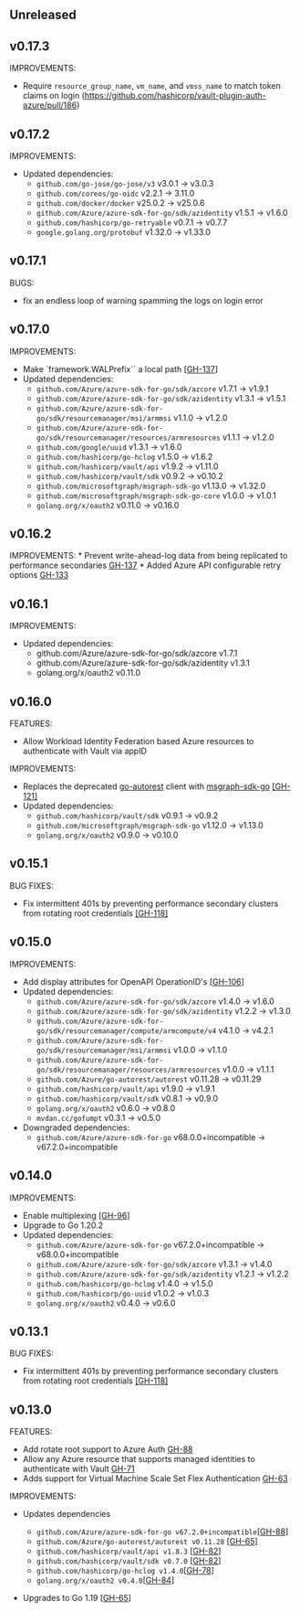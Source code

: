 ## Unreleased

## v0.17.3

IMPROVEMENTS:
* Require `resource_group_name`, `vm_name`, and `vmss_name` to match token claims on login (https://github.com/hashicorp/vault-plugin-auth-azure/pull/186)

## v0.17.2

IMPROVEMENTS:
* Updated dependencies:
  * `github.com/go-jose/go-jose/v3` v3.0.1 -> v3.0.3
  * `github.com/coreos/go-oidc` v2.2.1 -> 3.11.0
  * `github.com/docker/docker` v25.0.2 -> v25.0.6
  * `github.com/Azure/azure-sdk-for-go/sdk/azidentity` v1.5.1 -> v1.6.0
  * `github.com/hashicorp/go-retryable` v0.7.1 -> v0.7.7
  * `google.golang.org/protobuf` v1.32.0 -> v1.33.0

## v0.17.1

BUGS:

* fix an endless loop of warning spamming the logs on login error

## v0.17.0
IMPROVEMENTS:
* Make `framework.WALPrefix`` a local path [[GH-137](https://github.com/hashicorp/vault-plugin-auth-azure/pull/137)]
* Updated dependencies:
   * `github.com/Azure/azure-sdk-for-go/sdk/azcore` v1.7.1 -> v1.9.1
   * `github.com/Azure/azure-sdk-for-go/sdk/azidentity` v1.3.1 -> v1.5.1
   * `github.com/Azure/azure-sdk-for-go/sdk/resourcemanager/msi/armmsi` v1.1.0 -> v1.2.0
   * `github.com/Azure/azure-sdk-for-go/sdk/resourcemanager/resources/armresources` v1.1.1 -> v1.2.0
   * `github.com/google/uuid` v1.3.1 -> v1.6.0
   * `github.com/hashicorp/go-hclog` v1.5.0 -> v1.6.2
   * `github.com/hashicorp/vault/api` v1.9.2 -> v1.11.0
   * `github.com/hashicorp/vault/sdk` v0.9.2 -> v0.10.2
   * `github.com/microsoftgraph/msgraph-sdk-go` v1.13.0 -> v1.32.0
   * `github.com/microsoftgraph/msgraph-sdk-go-core` v1.0.0 -> v1.0.1
   * `golang.org/x/oauth2` v0.11.0 -> v0.16.0

## v0.16.2
IMPROVEMENTS:
    * Prevent write-ahead-log data from being replicated to performance secondaries [GH-137](https://github.com/hashicorp/vault-plugin-auth-azure/pull/137)
    * Added Azure API configurable retry options [GH-133](https://github.com/hashicorp/vault-plugin-auth-azure/pull/133)

## v0.16.1
IMPROVEMENTS:
* Updated dependencies:
  * github.com/Azure/azure-sdk-for-go/sdk/azcore v1.7.1
  * github.com/Azure/azure-sdk-for-go/sdk/azidentity v1.3.1
  * golang.org/x/oauth2 v0.11.0

## v0.16.0

FEATURES:
* Allow Workload Identity Federation based Azure resources to authenticate with Vault via appID

IMPROVEMENTS:
* Replaces the deprecated [go-autorest](https://github.com/Azure/go-autorest) client with [msgraph-sdk-go](https://github.com/microsoftgraph/msgraph-sdk-go) [[GH-121]](https://github.com/hashicorp/vault-plugin-auth-azure/pull/121)
* Updated dependencies:
  * `github.com/hashicorp/vault/sdk` v0.9.1 -> v0.9.2
  * `github.com/microsoftgraph/msgraph-sdk-go` v1.12.0 -> v1.13.0
  * `golang.org/x/oauth2` v0.9.0 -> v0.10.0

## v0.15.1

BUG FIXES:

* Fix intermittent 401s by preventing performance secondary clusters from rotating root credentials [[GH-118]](https://github.com/hashicorp/vault-plugin-auth-azure/pull/118)

## v0.15.0

IMPROVEMENTS:
* Add display attributes for OpenAPI OperationID's [[GH-106](https://github.com/hashicorp/vault-plugin-auth-azure/pull/106)]
* Updated dependencies:
   * `github.com/Azure/azure-sdk-for-go/sdk/azcore` v1.4.0 -> v1.6.0
   * `github.com/Azure/azure-sdk-for-go/sdk/azidentity` v1.2.2 -> v1.3.0
   * `github.com/Azure/azure-sdk-for-go/sdk/resourcemanager/compute/armcompute/v4` v4.1.0 -> v4.2.1
   * `github.com/Azure/azure-sdk-for-go/sdk/resourcemanager/msi/armmsi` v1.0.0 -> v1.1.0
   * `github.com/Azure/azure-sdk-for-go/sdk/resourcemanager/resources/armresources` v1.0.0 -> v1.1.1
   * `github.com/Azure/go-autorest/autorest` v0.11.28 -> v0.11.29
   * `github.com/hashicorp/vault/api` v1.9.0 -> v1.9.1
   * `github.com/hashicorp/vault/sdk` v0.8.1 -> v0.9.0
   * `golang.org/x/oauth2` v0.6.0 -> v0.8.0
   * `mvdan.cc/gofumpt` v0.3.1 -> v0.5.0
 * Downgraded dependencies:
   * `github.com/Azure/azure-sdk-for-go` v68.0.0+incompatible -> v67.2.0+incompatible

## v0.14.0

IMPROVEMENTS:

* Enable multiplexing [[GH-96](https://github.com/hashicorp/vault-plugin-auth-azure/pull/96)]
* Upgrade to Go 1.20.2
* Updated dependencies:
   * `github.com/Azure/azure-sdk-for-go` v67.2.0+incompatible -> v68.0.0+incompatible
   * `github.com/Azure/azure-sdk-for-go/sdk/azcore` v1.3.1 -> v1.4.0
   * `github.com/Azure/azure-sdk-for-go/sdk/azidentity` v1.2.1 -> v1.2.2
   * `github.com/hashicorp/go-hclog` v1.4.0 -> v1.5.0
   * `github.com/hashicorp/go-uuid` v1.0.2 -> v1.0.3
   * `golang.org/x/oauth2` v0.4.0 -> v0.6.0

## v0.13.1

BUG FIXES:

* Fix intermittent 401s by preventing performance secondary clusters from rotating root credentials [[GH-118]](https://github.com/hashicorp/vault-plugin-auth-azure/pull/118)

## v0.13.0

FEATURES:

* Add rotate root support to Azure Auth [GH-88](https://github.com/hashicorp/vault-plugin-auth-azure/pull/88)
* Allow any Azure resource that supports managed identities to authenticate with Vault [GH-71](https://github.com/hashicorp/vault-plugin-auth-azure/pull/71)
* Adds support for Virtual Machine Scale Set Flex Authentication [GH-63](https://github.com/hashicorp/vault-plugin-auth-azure/pull/63)

IMPROVEMENTS:
* Updates dependencies
  * `github.com/Azure/azure-sdk-for-go v67.2.0+incompatible`[[GH-88](https://github.com/hashicorp/vault-plugin-auth-azure/pull/88)]
  * `github.com/Azure/go-autorest/autorest v0.11.28` [[GH-65](https://github.com/hashicorp/vault-plugin-auth-azure/pull/65)]
  * `github.com/hashicorp/vault/api v1.8.3` [[GH-82](https://github.com/hashicorp/vault-plugin-auth-azure/pull/82)]
  * `github.com/hashicorp/vault/sdk v0.7.0` [[GH-82](https://github.com/hashicorp/vault-plugin-auth-azure/pull/82)]
  * `github.com/hashicorp/go-hclog v1.4.0`[[GH-78](https://github.com/hashicorp/vault-plugin-auth-azure/pull/78)]
  * `golang.org/x/oauth2 v0.4.0`[[GH-84](https://github.com/hashicorp/vault-plugin-auth-azure/pull/84)]

* Upgrades to Go 1.19 [[GH-65](https://github.com/hashicorp/vault-plugin-auth-azure/pull/65)]
